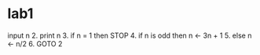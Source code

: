 # lab1
input n 2. print n 3. if n = 1 then STOP 4. if n is odd then n ← 3n + 1 5. else n ← n/2 6. GOTO 2
